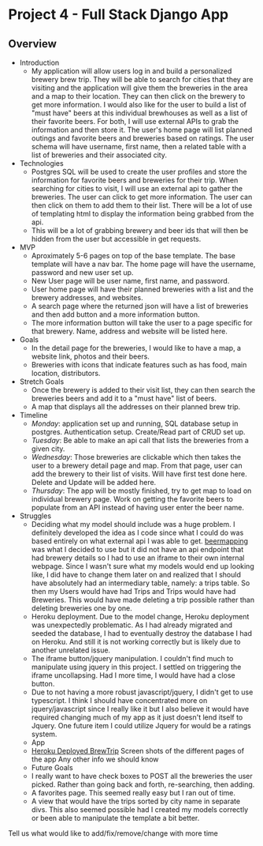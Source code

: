 # Project 4 - Full Stack Django App

## Overview

* Introduction
  - My application will allow users log in and build a personalized brewery brew trip. They will be able to search for cities that they are visiting and the application will give them the breweries in the area and a map to their location. They can then click on the brewery to get more information. I would also like for the user to build a list of "must have" beers at this individual brewhouses as well as a list of their favorite beers. For both, I will use external APIs to grab the information and then store it. The user's home page will list planned outings and favorite beers and breweries based on ratings. The user schema will have username, first name, then a related table with a list of breweries and their associated city.
* Technologies
  - Postgres SQL will be used to create the user profiles and store the information for favorite beers and breweries for their trip. When searching for cities to visit, I will use an external api to gather the breweries. The user can click to get more information. The user can then click on them to add them to their list. There will be a lot of use of templating html to display the information being grabbed from the api.
  - This will be a lot of grabbing brewery and beer ids that will then be hidden from the user but accessible in get requests.
* MVP
  - Aproximately 5-6 pages on top of the base template. The base template will have a nav bar. The home page will have the username, password and new user set up.
  - New User page will be user name, first name, and password.
  - User home page will have their planned breweries with a list and the brewery addresses, and websites.
  - A search page where the returned json will have a list of breweries and then add button and a more information button.
  - The more information button will take the user to a page specific for that brewery. Name, address and website will be listed here.
* Goals
  - In the detail page for the breweries, I would like to have a map, a website link, photos and their beers.
  - Breweries with icons that indicate features such as has food, main location, distributors.
* Stretch Goals
  - Once the brewery is added to their visit list, they can then search the breweries beers and add it to a "must have" list of beers.
  - A map that displays all the addresses on their planned brew trip.
* Timeline
  - _Monday_: application set up and running, SQL database setup in postgres. Authentication setup. Create/Read part of CRUD set up.
  - _Tuesday_: Be able to make an api call that lists the breweries from a given city.
  - _Wednesday_: Those breweries are clickable which then takes the user to a brewery detail page and map. From that page, user can add the brewery to their list of visits. Will have first test done here. Delete and Update will be added here.
  - _Thursday_: The app will be mostly finished, try to get map to load on individual brewery page. Work on getting the favorite beers to populate from an API instead of having user enter the beer name.
* Struggles
  - Deciding what my model should include was a huge problem. I definitely developed the idea as I code since what I could do was based entirely on what external api I was able to get. [beermapping](https://beermapping.com/) was what I decided to use but it did not have an api endpoint that had brewery details so I had to use an iframe to their own internal webpage. Since I wasn't sure what my models would end up looking like, I did have to change them later on and realized that I should have absolutely had an intermediary table, namely: a trips table. So then my Users would have had Trips and Trips would have had Breweries. This would have made deleting a trip possible rather than deleting breweries one by one.
  - Heroku deployment. Due to the model change, Heroku deployment was unexpectedly problematic. As I had already migrated and seeded the database, I had to eventually destroy the database I had on Heroku. And still it is not working correctly but is likely due to another unrelated issue.
  - The iframe button/jquery manipulation. I couldn't find much to manipulate using jquery in this project. I settled on triggering the iframe uncollapsing. Had I more time, I would have had a close button.
  - Due to not having a more robust javascript/jquery, I didn't get to use typescript. I think I should have concentrated more on jquery/javascript since I really like it but I also believe it would have required changing much of my app as it just doesn't lend itself to Jquery. One future item I could utilize Jquery for would be a ratings system.
  * App
  - [Heroku Deployed BrewTrip](https://morning-thicket-31623.herokuapp.com/)
Screen shots of the different pages of the app
Any other info we should know
  * Future Goals
  - I really want to have check boxes to POST all the breweries the user picked. Rather than going back and forth, re-searching, then adding.
  - A favorites page. This seemed really easy but I ran out of time.
  - A view that would have the trips sorted by city name in separate divs. This also seemed possible had I created my models correctly or been able to manipulate the template a bit better.
  
Tell us what would like to add/fix/remove/change with more time

